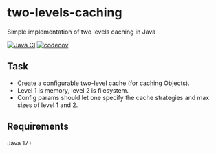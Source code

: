 # two-levels-caching
Simple implementation of two levels caching in Java

[![Java CI](https://github.com/mfvanek/two-levels-caching/actions/workflows/tests.yml/badge.svg)](https://github.com/mfvanek/two-levels-caching/actions/workflows/tests.yml)
[![codecov](https://codecov.io/gh/mfvanek/two-levels-caching/branch/master/graph/badge.svg?token=SWGHT1KNHB)](https://codecov.io/gh/mfvanek/two-levels-caching)

## Task
- Create a configurable two-level cache (for caching Objects).
- Level 1 is memory, level 2 is filesystem.
- Config params should let one specify the cache strategies and max sizes of level 1 and 2.

## Requirements
Java 17+
